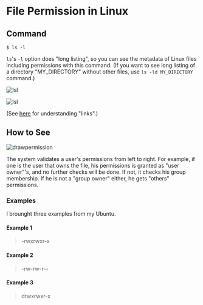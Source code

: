 # File Permission in Linux
## Command
    $ ls -l

`ls`'s `-l` option does "long listing", so you can see the metadata of Linux files including permissions with this command.
(If you want to see long listing of a directory "MY_DIRECTORY" without other files, use `ls -ld MY_DIRECTORY` command.)

![lsl](https://github.com/reruo321/OS-Self-Study/assets/48712088/2f6ff73d-61a5-4d54-af5c-d3094ea7a209)

![lsl](https://github.com/reruo321/OS-Self-Study/assets/48712088/4bd5a41f-65e4-4669-bde7-583505793a52)

(See [here](https://github.com/reruo321/OS-Self-Study/tree/main/_Appendix/File%20System/Link/Linux) for understanding "links".)

## How to See
![drawpermission](https://github.com/reruo321/OS-Self-Study/assets/48712088/8863ddef-5a3d-4b26-9262-e47e9432508b)

The system validates a user's permissions from left to right. For example, if one is the user that owns the file, his permissions is granted as "user owner"'s, and no further checks will be done. If not, it checks his group membership. If he is not a "group owner" either, he gets "others" permissions.

### Examples


I brounght three examples from my Ubuntu.

#### Example 1
> -rwxrwxr-x

#### Example 2
> -rw-rw-r--

#### Example 3
> drwxrwxr-x
